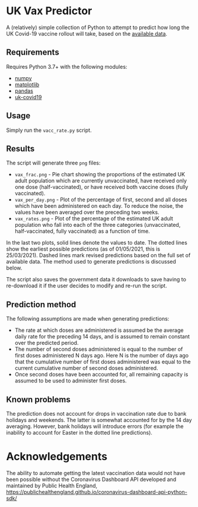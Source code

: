 # UK Vax Predictor

A (relatively) simple collection of Python to attempt to predict how long the UK Covid-19 vaccine rollout will take, based on the [available data](https://coronavirus.data.gov.uk).

## Requirements
Requires Python 3.7+ with the following modules:
* [numpy](https://numpy.org)
* [matplotlib](https://matplotlib.org)
* [pandas](https://pandas.pydata.org)
* [uk-covid19](https://pypi.org/project/uk-covid19)

## Usage
Simply run the `vacc_rate.py` script.

## Results
The script will generate three `png` files:
* `vax_frac.png` - Pie chart showing the proportions of the estimated UK adult population which are currently unvaccinated, have received only one dose (half-vaccinated), or have received both vaccine doses (fully vaccinated).
* `vax_per_day.png` - Plot of the percentage of first, second and all doses which have been administered on each day. To reduce the noise, the values have been averaged over the preceding two weeks.
* `vax_rates.png` - Plot of the percentage of the estimated UK adult population who fall into each of the three categories (unvaccinated, half-vaccinated, fully vaccinated) as a function of time.

In the last two plots, solid lines denote the values to date. The dotted lines show the earliest possible predictions (as of 01/05/2021, this is 25/03/2021). Dashed lines mark revised predictions based on the full set of available data. The method used to generate predictions is discussed below.

The script also saves the government data it downloads to save having to re-download it if the user decides to modify and re-run the script.

## Prediction method
The following assumptions are made when generating predictions:
* The rate at which doses are administered is assumed be the average daily rate for the preceding 14 days, and is assumed to remain constant over the predicted period.
* The number of second doses administered is equal to the number of first doses administered N days ago. Here N is the number of days ago that the cumulative number of first doses administered was equal to the current cumulative number of second doses administered.
* Once second doses have been accounted for, all remaining capacity is assumed to be used to administer first doses.

## Known problems
The prediction does not account for drops in vaccination rate due to bank holidays and weekends. The latter is somewhat accounted for by the 14 day averaging. However, bank holidays will introduce errors (for example the inability to account for Easter in the dotted line predictions).

# Acknowledgements
The ability to automate getting the latest vaccination data would not have been possible without the Coronavirus Dashboard API developed and maintained by Public Health England, https://publichealthengland.github.io/coronavirus-dashboard-api-python-sdk/